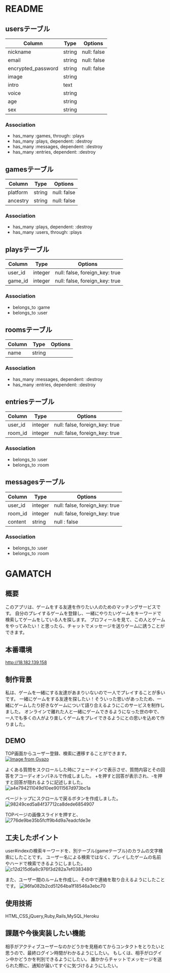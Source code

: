 # README


## usersテーブル
|Column|Type|Options|
|------|----|-------|
| nickname           | string | null: false |
| email              | string | null: false |
| encrypted_password | string | null: false |
| image         | string ||
| intro         | text   ||
| voice         | string ||
| age           | string ||
| sex           | string ||

### Association
- has_many   :games,    through: :plays
- has_many :plays,    dependent: :destroy
- has_many :messages, dependent: :destroy
- has_many :entries,  dependent: :destroy

## gamesテーブル
|Column|Type|Options|
|------|----|-------|
| platform           | string | null: false |
| ancestry              | string | null: false |

### Association
- has_many :plays, dependent: :destroy
- has_many :users, through: :plays

## playsテーブル
|Column|Type|Options|
|------|----|-------|
| user_id           | integer | null: false, foreign_key: true |
| game_id           | integer | null: false, foreign_key: true |

### Association
- belongs_to :game
- belongs_to :user

## roomsテーブル
|Column|Type|Options|
|------|----|-------|
| name           | string ||

### Association
- has_many :messages, dependent: :destroy
- has_many :entries, dependent: :destroy

## entriesテーブル
|Column|Type|Options|
|------|----|-------|
| user_id           | integer | null: false, foreign_key: true |
| room_id           | integer | null: false, foreign_key: true |

### Association
- belongs_to :user
- belongs_to :room

## messagesテーブル
|Column|Type|Options|
|------|----|-------|
| user_id           | integer | null: false, foreign_key: true |
| room_id           | integer | null: false, foreign_key: true |
| content           | string | null : false |

### Association
- belongs_to :user
- belongs_to :room

# GAMATCH

## 概要

このアプリは、ゲームをする友達を作りたい人のためのマッチングサービスです。
自分のプレイするゲームを登録し、一緒にやりたいゲームをキーワードで検索してゲームをしている人を探します。
プロフィールを見て、この人とゲームをやってみたい！と思ったら、チャットでメッセージを送りゲームに誘うことができます。

## 本番環境

http://18.182.139.158

## 制作背景

私は、ゲームを一緒にする友達があまりいないので一人でプレイすることが多いです。
一緒にゲームをする友達を探したい！そういった思いがあったため、一緒にゲームしたり好きなゲームについて語り合えるようにこのサービスを制作しました。
オンラインで離れた人と一緒にゲームできるようになった世の中で、一人でも多くの人がより楽しくゲームをプレイできるようにとの思いを込めて作りました。

## DEMO

TOP画面からユーザー登録、検索に遷移することができます。
[![Image from Gyazo](https://i.gyazo.com/b3e8cc863e86fdc4bc5c29256bcd72aa.jpg)](https://gyazo.com/b3e8cc863e86fdc4bc5c29256bcd72aa)

よくある質問をスクロールした時にフェードインで表示させ、質問内容とその回答をアコーディオンパネルで作成しました。
+を押すと回答が表示され、-を押すと回答が隠れるように記述しました。
![a4e794211049d10ee9011567d973bc1a](https://user-images.githubusercontent.com/60601986/77601446-1f363580-6f4e-11ea-995c-f04bdcea3bd4.gif)

ページトップにスクロールで戻るボタンを作成しました。
![98249ced5a84f37712ca8dede6854907](https://user-images.githubusercontent.com/60601986/77601453-22c9bc80-6f4e-11ea-9ec2-ac4a3a038988.gif)

TOPページの画像スライドを押すと、
![776de9be35b5fcff9b4d9a7eadcfde3e](https://user-images.githubusercontent.com/60601986/77602302-750bdd00-6f50-11ea-9a13-8ef16c1afe5c.gif)

## 工夫したポイント

user#indexの検索キーワードを、別テーブル(gameテーブル)のカラムの文字検索にしたことです。
ユーザー名による検索ではなく、プレイしたゲームの名前やハードで検索できるようにしました。
![c12d215d6a8c976f3d282a7ef0383480](https://user-images.githubusercontent.com/60601986/77601521-54db1e80-6f4e-11ea-901a-208c03529a95.gif)

また、ユーザー間のルームを作成し、その中で連絡を取り合えるようにしたことです。
![96fa082b2cd51264ba1f18546a3ebc70](https://user-images.githubusercontent.com/60601986/77601635-9f5c9b00-6f4e-11ea-9a86-7813a1c6fd34.gif)


## 使用技術

HTML,CSS,jQuery,Ruby,Rails,MySQL,Heroku

## 課題や今後実装したい機能

相手がアクティブユーザーなのかどうかを見極めてからコンタクトをとりたいと思うので、最終ログイン時間がわかるようにしたい。
もしくは、相手がログイン中かどうかを判別できるようにしたい。
誰かからチャットでメッセージを送られた際に、通知が届いてすぐに気づけるようにしたい。
